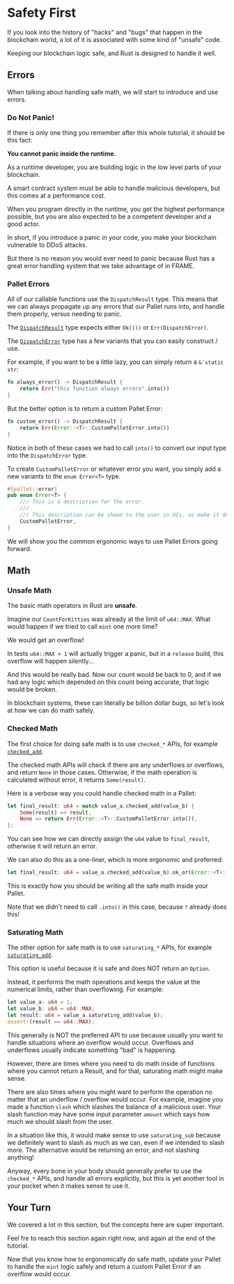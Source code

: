 # Safety First

If you look into the history of "hacks" and "bugs" that happen in the blockchain world, a lot of it is associated with some kind of "unsafe" code.

Keeping our blockchain logic safe, and Rust is designed to handle it well.

## Errors

When talking about handling safe math, we will start to introduce and use errors.

### Do Not Panic!

If there is only one thing you remember after this whole tutorial, it should be this fact:

**You cannot panic inside the runtime.**

As a runtime developer, you are building logic in the low level parts of your blockchain.

A smart contract system must be able to handle malicious developers, but this comes at a performance cost.

When you program directly in the runtime, you get the highest performance possible, but you are also expected to be a competent developer and a good actor.

In short, if you introduce a panic in your code, you make your blockchain vulnerable to DDoS attacks.

But there is no reason you would ever need to panic because Rust has a great error handling system that we take advantage of in FRAME.

### Pallet Errors

All of our callable functions use the `DispatchResult` type. This means that we can always propagate up any errors that our Pallet runs into, and handle them properly, versus needing to panic.

The [`DispatchResult`](https://docs.rs/frame-support/37.0.0/frame_support/dispatch/type.DispatchResult.html) type expects either `Ok(())` or `Err(DispatchError)`.

The [`DispatchError`](https://docs.rs/frame-support/37.0.0/frame_support/pallet_prelude/enum.DispatchError.html) type has a few variants that you can easily construct / use.

For example, if you want to be a little lazy, you can simply return a `&'static str`:

```rust
fn always_error() -> DispatchResult {
	return Err("this function always errors".into())
}
```

But the better option is to return a custom Pallet Error:

```rust
fn custom_error() -> DispatchResult {
	return Err(Error::<T>::CustomPalletError.into())
}
```

Notice in both of these cases we had to call `into()` to convert our input type into the `DispatchError` type.

To create `CustomPalletError` or whatever error you want, you simply add a new variants to the `enum Error<T>` type.

```rust
#[pallet::error]
pub enum Error<T> {
	/// This is a description for the error.
	///
	/// This description can be shown to the user in UIs, so make it descriptive.
	CustomPalletError,
}
```

We will show you the common ergonomic ways to use Pallet Errors going forward.

## Math

### Unsafe Math

The basic math operators in Rust are **unsafe**.

Imagine our `CountForKitties` was already at the limit of `u64::MAX`. What would happen if we tried to call `mint` one more time?

We would get an overflow!

In tests `u64::MAX + 1` will actually trigger a panic, but in a `release` build, this overflow will happen silently...

And this would be really bad. Now our count would be back to 0, and if we had any logic which depended on this count being accurate, that logic would be broken.

In blockchain systems, these can literally be billion dollar bugs, so let's look at how we can do math safely.

### Checked Math

The first choice for doing safe math is to use `checked_*` APIs, for example [`checked_add`](https://docs.rs/num/latest/num/trait.CheckedAdd.html).

The checked math APIs will check if there are any underflows or overflows, and return `None` in those cases. Otherwise, if the math operation is calculated without error, it returns `Some(result)`.

Here is a verbose way you could handle checked math in a Pallet:

```rust
let final_result: u64 = match value_a.checked_add(value_b) {
	Some(result) => result,
	None => return Err(Error::<T>::CustomPalletError.into()),
};
```

You can see how we can directly assign the `u64` value to `final_result`, otherwise it will return an error.

We can also do this as a one-liner, which is more ergonomic and preferred:

```rust
let final_result: u64 = value_a.checked_add(value_b).ok_or(Error::<T>::CustomPalletError)?;
```

This is exactly how you should be writing all the safe math inside your Pallet.

Note that we didn't need to call `.into()` in this case, because `?` already does this!

### Saturating Math

The other option for safe math is to use `saturating_*` APIs, for example [`saturating_add`](https://docs.rs/num/latest/num/traits/trait.SaturatingAdd.html).

This option is useful because it is safe and does NOT return an `Option`.

Instead, it performs the math operations and keeps the value at the numerical limits, rather than overflowing. For example:

```rust
let value_a: u64 = 1;
let value_b: u64 = u64::MAX;
let result: u64 = value_a.saturating_add(value_b);
assert!(result == u64::MAX);
```

This generally is NOT the preferred API to use because usually you want to handle situations where an overflow would occur. Overflows and underflows usually indicate something "bad" is happening.

However, there are times where you need to do math inside of functions where you cannot return a Result, and for that, saturating math might make sense.

There are also times where you might want to perform the operation no matter that an underflow / overflow would occur. For example, imagine you made a function `slash` which slashes the balance of a malicious user. Your slash function may have some input parameter `amount` which says how much we should slash from the user.

In a situation like this, it would make sense to use `saturating_sub` because we definitely want to slash as much as we can, even if we intended to slash more. The alternative would be returning an error, and not slashing anything!

Anyway, every bone in your body should generally prefer to use the `checked_*` APIs, and handle all errors explicitly, but this is yet another tool in your pocket when it makes sense to use it.

## Your Turn

We covered a lot in this section, but the concepts here are super important.

Feel fre to reach this section again right now, and again at the end of the tutorial.

Now that you know how to ergonomically do safe math, update your Pallet to handle the `mint` logic safely and return a custom Pallet Error if an overflow would occur.

